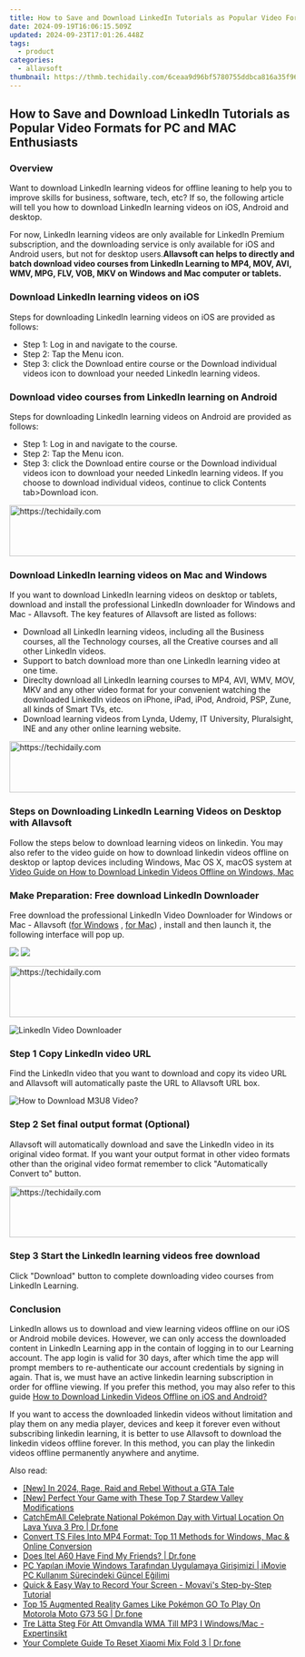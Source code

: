 ```yaml
---
title: How to Save and Download LinkedIn Tutorials as Popular Video Formats for PC and MAC Enthusiasts
date: 2024-09-19T16:06:15.509Z
updated: 2024-09-23T17:01:26.448Z
tags:
  - product
categories:
  - allavsoft
thumbnail: https://thmb.techidaily.com/6ceaa9d96bf5780755ddbca816a35f96a83ab3ae5f8b95d2f15a6366810c2463.png
---
```


## How to Save and Download LinkedIn Tutorials as Popular Video Formats for PC and MAC Enthusiasts

### Overview

Want to download LinkedIn learning videos for offline leaning to help you to improve skills for business, software, tech, etc? If so, the following article will tell you how to download LinkedIn learning videos on iOS, Android and desktop.

For now, LinkedIn learning videos are only available for LinkedIn Premium subscription, and the downloading service is only available for iOS and Android users, but not for desktop users.**Allavsoft can helps to directly and batch download video courses from LinkedIn Learning to MP4, MOV, AVI, WMV, MPG, FLV, VOB, MKV on Windows and Mac computer or tablets.**

### Download LinkedIn learning videos on iOS

Steps for downloading LinkedIn learning videos on iOS are provided as follows:

* Step 1: Log in and navigate to the course.
* Step 2: Tap the Menu icon.
* Step 3: click the Download entire course or the Download individual videos icon to download your needed LinkedIn learning videos.

### Download video courses from LinkedIn learning on Android

Steps for downloading LinkedIn learning videos on Android are provided as follows:

* Step 1: Log in and navigate to the course.
* Step 2: Tap the Menu icon.
* Step 3: click the Download entire course or the Download individual videos icon to download your needed LinkedIn learning videos. If you choose to download individual videos, continue to click Contents tab>Download icon.

<!-- affiliate ads begin -->
<a href="https://appsumo.8odi.net/c/5597632/2043856/7443" target="_top" id="2043856">
  <img src="//a.impactradius-go.com/display-ad/7443-2043856" border="0" alt="https://techidaily.com" width="728" height="90"/>
</a>
<img height="0" width="0" src="https://appsumo.8odi.net/i/5597632/2043856/7443" style="position:absolute;visibility:hidden;" border="0" />
<!-- affiliate ads end -->

### Download LinkedIn learning videos on Mac and Windows

If you want to download LinkedIn learning videos on desktop or tablets, download and install the professional LinkedIn downloader for Windows and Mac - Allavsoft. The key features of Allavsoft are listed as follows:

* Download all LinkedIn learning videos, including all the Business courses, all the Technology courses, all the Creative courses and all other LinkedIn videos.
* Support to batch download more than one LinkedIn learning video at one time.
* Direclty download all LinkedIn learning courses to MP4, AVI, WMV, MOV, MKV and any other video format for your convenient watching the downloaded LinkedIn videos on iPhone, iPad, iPod, Android, PSP, Zune, all kinds of Smart TVs, etc.
* Download learning videos from Lynda, Udemy, IT University, Pluralsight, INE and any other online learning website.

<!-- affiliate ads begin -->
<a href="https://bluettide.pxf.io/c/5597632/2141683/17092" target="_top" id="2141683">
  <img src="//a.impactradius-go.com/display-ad/17092-2141683" border="0" alt="https://techidaily.com" width="728" height="90"/>
</a>
<img height="0" width="0" src="https://bluettide.pxf.io/i/5597632/2141683/17092" style="position:absolute;visibility:hidden;" border="0" />
<!-- affiliate ads end -->

### Steps on Downloading LinkedIn Learning Videos on Desktop with Allavsoft

Follow the steps below to download learning videos on linkedin. You may also refer to the video guide on how to download linkedin videos offline on desktop or laptop devices including Windows, Mac OS X, macOS system at [Video Guide on How to Download Linkedin Videos Offline on Windows, Mac](https://www.youtube.com/watch?v=Ij5U-8CmON0&feature=youtu.be)

### Make Preparation: Free download LinkedIn Downloader

Free download the professional LinkedIn Video Downloader for Windows or Mac - Allavsoft ([for Windows](https://tools.techidaily.com/allavsoft/products/) , [for Mac](https://tools.techidaily.com/allavsoft/products/)) , install and then launch it, the following interface will pop up.

[![](https://www.allavsoft.com/how-to/../images/how-to/free-download-win.jpg)](https://tools.techidaily.com/allavsoft/products/) [![](https://www.allavsoft.com/how-to/../images/how-to/free-download-mac.jpg)](https://tools.techidaily.com/allavsoft/products/)

<!-- affiliate ads begin -->
<a href="https://appsumo.8odi.net/c/5597632/2087484/7443" target="_top" id="2087484">
  <img src="//a.impactradius-go.com/display-ad/7443-2087484" border="0" alt="https://techidaily.com" width="728" height="90"/>
</a>
<img height="0" width="0" src="https://appsumo.8odi.net/i/5597632/2087484/7443" style="position:absolute;visibility:hidden;" border="0" />
<!-- affiliate ads end -->

![LinkedIn Video Downloader](https://www.allavsoft.com/how-to/../images/allavsoft/screen-shot-600.jpg)

### Step 1 Copy LinkedIn video URL

Find the LinkedIn video that you want to download and copy its video URL and Allavsoft will automatically paste the URL to Allavsoft URL box.

![How to Download M3U8 Video?](https://www.allavsoft.com/how-to/../images/how-to/download-rtmp-video/download-rtmp-video.jpg)

### Step 2 Set final output format (Optional)

Allavsoft will automatically download and save the LinkedIn video in its original video format. If you want your output format in other video formats other than the original video format remember to click "Automatically Convert to" button.

<!-- affiliate ads begin -->
<a href="https://appsumo.8odi.net/c/5597632/2144276/7443" target="_top" id="2144276">
  <img src="//a.impactradius-go.com/display-ad/7443-2144276" border="0" alt="https://techidaily.com" width="728" height="90"/>
</a>
<img height="0" width="0" src="https://appsumo.8odi.net/i/5597632/2144276/7443" style="position:absolute;visibility:hidden;" border="0" />
<!-- affiliate ads end -->

### Step 3 Start the LinkedIn learning videos free download

Click "Download" button to complete downloading video courses from LinkedIn Learning.

### Conclusion

LinkedIn allows us to download and view learning videos offline on our iOS or Android mobile devices. However, we can only access the downloaded content in LinkedIn Learning app in the contain of logging in to our Learning account. The app login is valid for 30 days, after which time the app will prompt members to re-authenticate our account credentials by signing in again. That is, we must have an active linkedin learning subscription in order for offline viewing. If you prefer this method, you may also refer to this guide [How to Download Linkedin Videos Offline on iOS and Android?](https://www.linkedin.com/help/linkedin/answer/71907/downloading-and-viewing-learning-videos-offline)

If you want to access the downloaded linkedin videos without limitation and play them on any media player, devices and keep it forever even without subscribing linkedin learning, it is better to use Allavsoft to download the linkedin videos offline forever. In this method, you can play the linkedin videos offline permanently anywhere and anytime.

<ins class="adsbygoogle"
     style="display:block"
     data-ad-format="autorelaxed"
     data-ad-client="ca-pub-7571918770474297"
     data-ad-slot="1223367746"></ins>

<ins class="adsbygoogle"
     style="display:block"
     data-ad-client="ca-pub-7571918770474297"
     data-ad-slot="8358498916"
     data-ad-format="auto"
     data-full-width-responsive="true"></ins>

<span class="atpl-alsoreadstyle">Also read:</span>
<div><ul>
<li><a href="https://visual-screen-recording.techidaily.com/new-in-2024-rage-raid-and-rebel-without-a-gta-tale/"><u>[New] In 2024, Rage, Raid and Rebel Without a GTA Tale</u></a></li>
<li><a href="https://screen-capture.techidaily.com/new-perfect-your-game-with-these-top-7-stardew-valley-modifications/"><u>[New] Perfect Your Game with These Top 7 Stardew Valley Modifications</u></a></li>
<li><a href="https://android-pokemon-go.techidaily.com/catchemall-celebrate-national-pokemon-day-with-virtual-location-on-lava-yuva-3-pro-drfone-by-drfone-virtual-android/"><u>CatchEmAll Celebrate National Pokémon Day with Virtual Location On Lava Yuva 3 Pro | Dr.fone</u></a></li>
<li><a href="https://win-help.techidaily.com/convert-ts-files-into-mp4-format-top-11-methods-for-windows-mac-and-online-conversion/"><u>Convert TS Files Into MP4 Format: Top 11 Methods for Windows, Mac & Online Conversion</u></a></li>
<li><a href="https://fix-guide.techidaily.com/does-itel-a60-have-find-my-friends-drfone-by-drfone-virtual-android/"><u>Does Itel A60 Have Find My Friends? | Dr.fone</u></a></li>
<li><a href="https://win-help.techidaily.com/pc-yapilan-imovie-windows-tarafindan-uygulamaya-girisimizi-imovie-pc-kullanim-surecindeki-guncel-egilimi/"><u>PC Yapılan iMovie Windows Tarafından Uygulamaya Girişimizi | iMovie PC Kullanım Sürecindeki Güncel Eğilimi</u></a></li>
<li><a href="https://win-help.techidaily.com/quick-and-easy-way-to-record-your-screen-movavis-step-by-step-tutorial/"><u>Quick & Easy Way to Record Your Screen - Movavi's Step-by-Step Tutorial</u></a></li>
<li><a href="https://android-pokemon-go.techidaily.com/top-15-augmented-reality-games-like-pokemon-go-to-play-on-motorola-moto-g73-5g-drfone-by-drfone-virtual-android/"><u>Top 15 Augmented Reality Games Like Pokémon GO To Play On Motorola Moto G73 5G | Dr.fone</u></a></li>
<li><a href="https://win-help.techidaily.com/tre-latta-steg-for-att-omvandla-wma-till-mp3-i-windowsmac-expertinsikt/"><u>Tre Lätta Steg För Att Omvandla WMA Till MP3 I Windows/Mac - Expertinsikt</u></a></li>
<li><a href="https://techidaily.com/your-complete-guide-to-reset-xiaomi-mix-fold-3-drfone-by-drfone-reset-android-reset-android/"><u>Your Complete Guide To Reset Xiaomi Mix Fold 3 | Dr.fone</u></a></li>
</ul></div>

